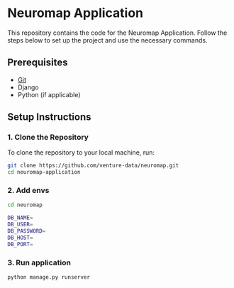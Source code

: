 # Neuromap Application

This repository contains the code for the Neuromap Application. Follow the steps below to set up the project and use the necessary commands.

## Prerequisites

- [Git](https://git-scm.com/downloads)
- Django
- Python (if applicable)

## Setup Instructions

### 1. Clone the Repository

To clone the repository to your local machine, run:

```bash
git clone https://github.com/venture-data/neuromap.git
cd neuromap-application
```
### 2. Add envs
```bash
cd neuromap
```
```bash
DB_NAME=
DB_USER=
DB_PASSWORD=
DB_HOST=
DB_PORT=
```
### 3. Run application
```bash
python manage.py runserver
```
